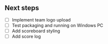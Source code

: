 ## Next steps

- [ ] Implement team logo upload 
- [ ] Test packaging and running on Windows PC
- [ ] Add scoreboard styling 
- [ ] Add score log